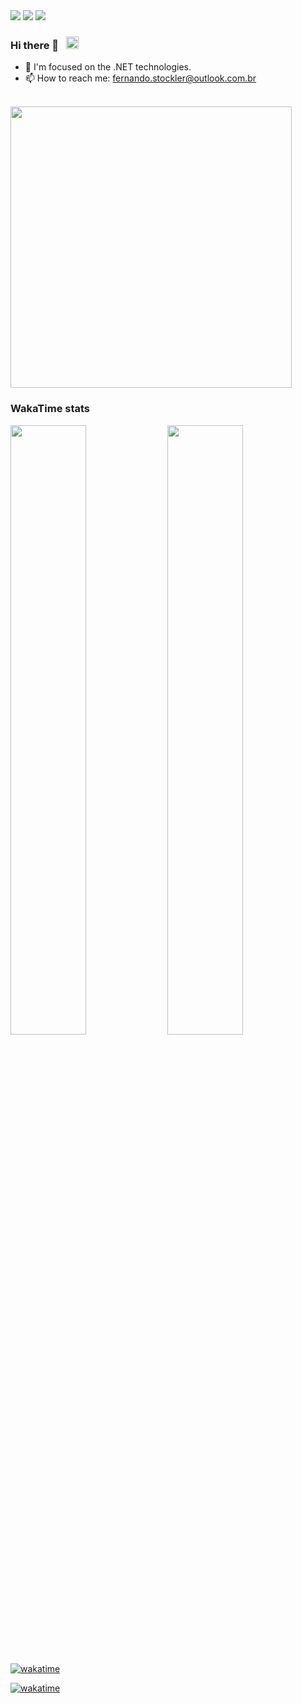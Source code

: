 
<div>
  <img src="https://badgen.net/badge/icon/.NET?icon=windows&label" />
  <img src="https://badgen.net/badge/icon/visualstudio/purple?icon=visualstudio&label" />
  <img src="https://badgen.net/badge/language/C%23,HTML,CSS/green?list=|" />
</div>

### Hi there 👋 &nbsp; <img src="https://emojipedia-us.s3.dualstack.us-west-1.amazonaws.com/thumbs/160/facebook/230/flag-for-brazil_1f1e7-1f1f7.png" width="20" />

- 👨 I'm focused on the .NET technologies. 
- 📫 How to reach me: fernando.stockler@outlook.com.br
  
<br/>

<div>
  <img src="https://github-readme-stats.vercel.app/api?username=fernandostockler&show_icons=true&theme=merko&count_private=true" width="450" />
<div/>

  
### WakaTime stats
  
<div>   
    <img src="https://wakatime.com/share/@fernandostockler/fc7dcd26-26b1-43a7-b383-6d3c7224a105.svg" width="49%" height="50%"/>
    <img src="https://wakatime.com/share/@fernandostockler/35464d59-6793-4d30-b5a7-fc2124b55f16.svg" width="49%" height="50%"></embed>
<div/>

<br/>

[![wakatime](https://wakatime.com/badge/github/fernandostockler/Result.svg)](https://wakatime.com/badge/github/fernandostockler/Result)

[![wakatime](https://wakatime.com/badge/user/18155065-c891-48ec-9880-7ee076a4d764.svg)](https://wakatime.com/@18155065-c891-48ec-9880-7ee076a4d764)
